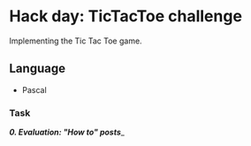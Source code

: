 # Hack day: TicTacToe challenge

Implementing the Tic Tac Toe game.

## Language

* Pascal

### Task

_**0. Evaluation: "How to" posts**__